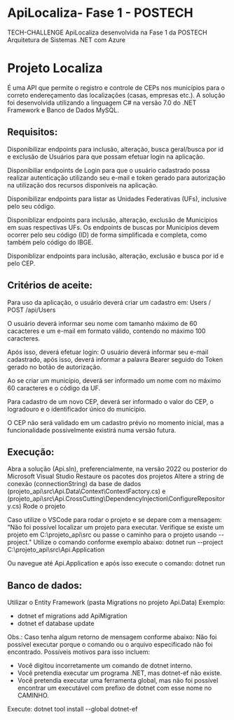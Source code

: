 # ApiLocaliza- Fase 1 - POSTECH
TECH-CHALLENGE ApiLocaliza desenvolvida na Fase 1 da POSTECH Arquitetura de Sistemas .NET com Azure

# Projeto Localiza
É uma API que permite o registro e controle de CEPs nos municípios para o correto endereçamento das localizações (casas, empresas etc.). A solução foi desenvolvida utilizando a linguagem C# na versão 7.0 do .NET Framework e Banco de Dados MySQL.

## Requisitos:
Disponibilizar endpoints para inclusão, alteração, busca geral/busca por id e exclusão de Usuários para que possam efetuar login na aplicação.

Disponibiliar endpoints de Login para que o usuário cadastrado possa realizar autenticação utilizando seu e-mail e token gerado para autorização na utilização dos recursos disponíveis na aplicação.

Disponibilizar endpoints para listar as Unidades Federativas (UFs), inclusive pelo seu código.

Disponiblizar endpoints para inclusão, alteração, exclusão de Municípios em suas respectivas UFs.
Os endpoints de buscas por Municípios devem ocorrer pelo seu código (ID) de forma simplificada e completa, como também pelo código do IBGE.

Disponiblizar endpoints para inclusão, alteração, exclusão e busca por id e pelo CEP.

## Critérios de aceite:
Para uso da aplicação, o usuário deverá criar um cadastro em:
Users / POST /api/Users

O usuário deverá informar seu nome com tamanho máximo de 60 cacacteres e um e-mail em formato válido, contendo no máximo 100 caracteres.

Após isso, deverá efetuar login:
O usuário deverá informar seu e-mail cadastrado, após isso, deverá informar a palavra Bearer seguido do Token gerado no botão de autorização.

Ao se criar um município, deverá ser informado um nome com no máximo 60 caracteres e o código da UF.

Para cadastro de um novo CEP, deverá ser informado o valor do CEP, o logradouro e o identificador único do município.

O CEP não será validado em um cadastro prévio no momento inicial, mas a funcionalidade possivelmente existirá numa versão futura.

## Execução:
Abra a solução (Api.sln), preferencialmente, na versão 2022 ou posterior do Microsoft Visual Studio
Restaure os pacotes dos projetos
Altere a string de conexão (connectionString) da base de dados (projeto_api\src\Api.Data\Context\ContextFactory.cs) e (projeto_api\src\Api.CrossCutting\DependencyInjection\ConfigureRepository.cs)
Rode o projeto

Caso utilize o VSCode para rodar o projeto e se depare com a mensagem:
"Não foi possível localizar um projeto para executar. Verifique se existe um projeto em C:\projeto_api\src ou passe o caminho para o projeto usando --project."
Utilize o comando conforme exemplo abaixo: 
dotnet run --project C:\projeto_api\src\Api.Application

Ou navegue até Api.Application e após isso execute o comando:
dotnet run

## Banco de dados:
Utilizar o Entity Framework (pasta Migrations no projeto Api.Data)
Exemplo:
 * dotnet ef migrations add ApiMigration
 * dotnet ef database update

Obs.: Caso tenha algum retorno de mensagem conforme abaixo:
Não foi possível executar porque o comando ou o arquivo especificado não foi encontrado.
Possíveis motivos para isso incluem:
* Você digitou incorretamente um comando de dotnet interno.
* Você pretendia executar um programa .NET, mas dotnet-ef não existe.
* Você pretendia executar uma ferramenta global, mas não foi possível encontrar um executável com prefixo de dotnet com esse nome no CAMINHO.
 
Execute: 
dotnet tool install --global dotnet-ef


